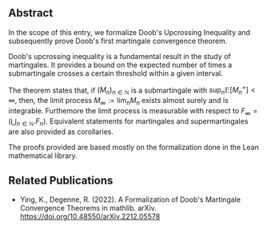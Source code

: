 ## Abstract

In the scope of this entry, we formalize Doob's Upcrossing Inequality and subsequently prove Doob's first martingale convergence theorem. 

Doob's upcrossing inequality is a fundamental result in the study of martingales. It provides a bound on the expected number of times a submartingale crosses a certain threshold within a given interval.

The theorem states that, if $(M_n) _{n \in \mathbb{N}}$ is a submartingale with $\sup _n \mathbb{E}[M^{+} _n] < \infty$, then, the limit process $M _\infty := \lim_n M_n$ exists almost surely and is integrable. Furthemore the limit process is measurable with respect to $F _\infty = (\bigcup _{n \in \mathbb{N}}. F_n)$. Equivalent statements for martingales and supermartingales are also provided as corollaries.

The proofs provided are based mostly on the formalization done in the Lean mathematical library.

## Related Publications

- Ying, K., Degenne, R. (2022). A Formalization of Doob's Martingale Convergence Theorems in mathlib. arXiv. https://doi.org/10.48550/arXiv.2212.05578
